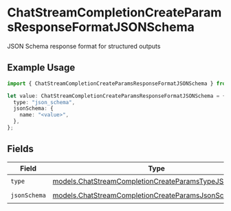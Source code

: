 # ChatStreamCompletionCreateParamsResponseFormatJSONSchema

JSON Schema response format for structured outputs

## Example Usage

```typescript
import { ChatStreamCompletionCreateParamsResponseFormatJSONSchema } from "open-router/models";

let value: ChatStreamCompletionCreateParamsResponseFormatJSONSchema = {
  type: "json_schema",
  jsonSchema: {
    name: "<value>",
  },
};
```

## Fields

| Field                                                                                                                | Type                                                                                                                 | Required                                                                                                             | Description                                                                                                          |
| -------------------------------------------------------------------------------------------------------------------- | -------------------------------------------------------------------------------------------------------------------- | -------------------------------------------------------------------------------------------------------------------- | -------------------------------------------------------------------------------------------------------------------- |
| `type`                                                                                                               | [models.ChatStreamCompletionCreateParamsTypeJSONSchema](../models/chatstreamcompletioncreateparamstypejsonschema.md) | :heavy_check_mark:                                                                                                   | N/A                                                                                                                  |
| `jsonSchema`                                                                                                         | [models.ChatStreamCompletionCreateParamsJsonSchema](../models/chatstreamcompletioncreateparamsjsonschema.md)         | :heavy_check_mark:                                                                                                   | N/A                                                                                                                  |